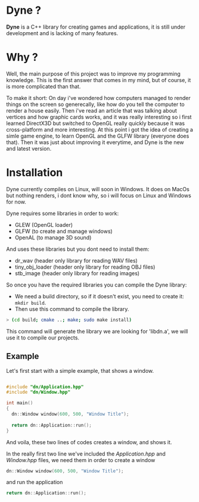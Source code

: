 
# Dyne ?

**Dyne** is a C++ library for creating games and applications, it is still under development and is lacking of many features.

# Why ?

Well, the main purpose of this project was to improve my programming knowledge. This is the first answer that comes in my mind, but of course, it is more complicated than that.

To make it short: On day i've wondered how computers managed to render things on the screen so generecally, like how do you tell the computer to render a house easily. Then i've read an article that was talking about vertices and how graphic cards works, and it was really interesting so i first learned DirectX3D but switched to OpenGL really quickly because it was cross-platform and more interesting. At this point i got the idea of creating a simle game engine, to learn OpenGL and the GLFW library (everyone does that). Then it was just about improving it everytime, and Dyne is the new and latest version.

# Installation

Dyne currently compiles on Linux, will soon in Windows. It does on MacOs but nothing renders, i dont know why, so i will focus on Linux and Windows for now.

Dyne requires some libraries in order to work:

- GLEW (OpenGL loader)
- GLFW (to create and manage windows)
- OpenAL (to manage 3D sound)

And uses these libraries but you dont need to install them:

- dr_wav (header only library for reading WAV files)
- tiny_obj_loader (header only library for reading OBJ files)
- stb_image (header only library for reading images)

So once you have the required libraries you can compile the Dyne library:

- We need a build directory, so if it doesn't exist, you need to create it: `mkdir build`.
- Then use this command to compile the library.

```bash
> (cd build; cmake ..; make; sudo make install)
```


This command will generate the library we are looking for 'libdn.a', we will use it to compile our projects.

## Example

Let's first start with a simple example, that shows a window.

```C++

#include "dn/Application.hpp"
#include "dn/Window.hpp"

int main()
{
  dn::Window window(600, 500, "Window Title");
  
  return dn::Application::run();
}

```

And voila, these two lines of codes creates a window, and shows it.

In the really first two line we've included the *Application.hpp* and *Window.hpp* files, we  need them in order to create a window
```C++
dn::Window window(600, 500, "Window Title");
```
and run the application
```C++
return dn::Application::run();
```
